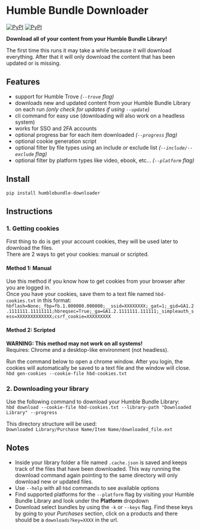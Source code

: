 # Humble Bundle Downloader
[![PyPI](https://img.shields.io/pypi/v/humblebundle-downloader.svg)](https://pypi.python.org/pypi/humblebundle-downloader)
[![PyPI](https://img.shields.io/pypi/l/humblebundle-downloader.svg)](https://pypi.python.org/pypi/humblebundle-downloader)  


**Download all of your content from your Humble Bundle Library!**  

The first time this runs it may take a while because it will download everything. After that it will only download the content that has been updated or is missing.  

## Features
- support for Humble Trove _(`--trove` flag)_
- downloads new and updated content from your Humble Bundle Library on each run _(only check for updates if using `--update`)_
- cli command for easy use (downloading will also work on a headless system)
- works for SSO and 2FA accounts
- optional progress bar for each item downloaded _(`--progress` flag)_
- optional cookie generation script
- optional filter by file types using an include _or_ exclude list _(`--include/--exclude` flag)_
- optional filter by platform types like video, ebook, etc... _(`--platform` flag)_


## Install
`pip install humblebundle-downloader`


## Instructions

### 1. Getting cookies
First thing to do is get your account cookies, they will be used later to download the files.  
There are 2 ways to get your cookies: manual or scripted.  

#### Method 1: Manual
Use this method if you know how to get cookies from your browser after you are logged in.  
Once you have your cookies, save them to a text file named `hbd-cookies.txt` in this format:  
`hbflash=None;_fbp=fb.1.000000.000000;__ssid=XXXXXXXX;_gat=1;_gid=GA1.2.1111111.11111111;hbreqsec=True;_ga=GA1.2.1111111.111111;_simpleauth_sess=XXXXXXXXXXXXX;csrf_cookie=XXXXXXXXX`

#### Method 2: Scripted
**WARNING: This method may not work on all systems!**  
Requires: Chrome and a desktop-like environment (not headless).  

Run the command below to open a chrome window. After you login, the cookies will automatically be saved to a text file and the window will close.  
`hbd gen-cookies --cookie-file hbd-cookies.txt`  

### 2. Downloading your library
Use the following command to download your Humble Bundle Library:  
`hbd download --cookie-file hbd-cookies.txt --library-path "Downloaded Library" --progress`  

This directory structure will be used:  
`Downloaded Library/Purchase Name/Item Name/downloaded_file.ext`


## Notes
* Inside your library folder a file named `.cache.json` is saved and keeps track of the files that have been downloaded. This way running the download command again pointing to the same directory will only download new or updated files.
* Use `--help` with all `hbd` commands to see available options
* Find supported platforms for the `--platform` flag by visiting your Humble Bundle Library and look under the **Platform** dropdown
* Download select bundles by using the `-k` or `--keys` flag. Find these keys by going to your *Purchases* section, click on a products and there should be a `downloads?key=XXXX` in the url.
